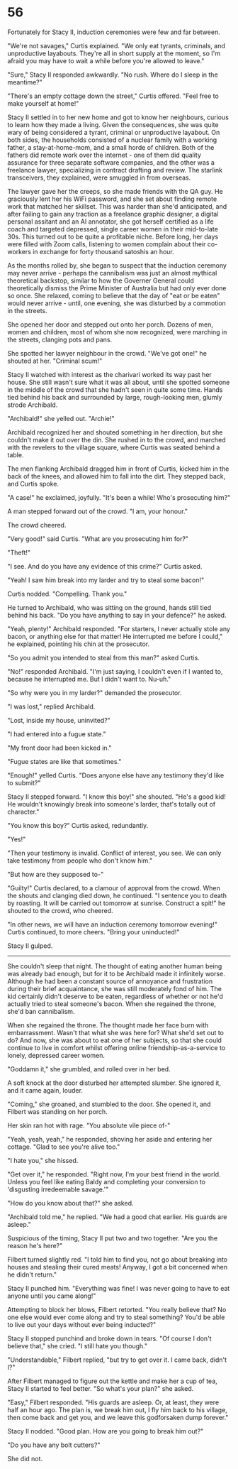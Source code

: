 # 56

Fortunately for Stacy II, induction ceremonies were few and far between.

"We're not savages," Curtis explained. "We only eat tyrants, criminals, and unproductive layabouts. They're all in short supply at the moment, so I'm afraid you may have to wait a while before you're allowed to leave."

"Sure," Stacy II responded awkwardly. "No rush. Where do I sleep in the meantime?"

"There's an empty cottage down the street," Curtis offered. "Feel free to make yourself at home!"

Stacy II settled in to her new home and got to know her neighbours, curious to learn how they made a living. Given the consequences, she was quite wary of being considered a tyrant, criminal or unproductive layabout. On both sides, the households consisted of a nuclear family with a working father, a stay-at-home-mom, and a small horde of children. Both of the fathers did remote work over the internet - one of them did quality assurance for three separate software companies, and the other was a freelance lawyer, specializing in contract drafting and review. The starlink transceivers, they explained, were smuggled in from overseas.

The lawyer gave her the creeps, so she made friends with the QA guy. He graciously lent her his WiFi password, and she set about finding remote work that matched her skillset. This was harder than she'd anticipated, and after failing to gain any traction as a freelance graphic designer, a digital personal assitant and an AI annotator, she got herself certified as a life coach and targeted depressed, single career women in their mid-to-late 30s. This turned out to be quite a profitable niche. Before long, her days were filled with Zoom calls, listening to women complain about their co-workers in exchange for forty thousand satoshis an hour.

As the months rolled by, she began to suspect that the induction ceremony may never arrive - perhaps the cannibalism was just an almost mythical theoretical backstop, similar to how the Governer General could theoretically dismiss the Prime Minister of Australia but had only ever done so once. She relaxed, coming to believe that the day of "eat or be eaten" would never arrive - until, one evening, she was disturbed by a commotion in the streets.

She opened her door and stepped out onto her porch. Dozens of men, women and children, most of whom she now recognized, were marching in the streets, clanging pots and pans.

She spotted her lawyer neighbour in the crowd. "We've got one!" he shouted at her. "Criminal scum!"

Stacy II watched with interest as the charivari worked its way past her house. She still wasn't sure what it was all about, until she spotted someone in the middle of the crowd that she hadn't seen in quite some time. Hands tied behind his back and surrounded by large, rough-looking men, glumly strode Archibald.

"Archibald!" she yelled out. "Archie!"

Archibald recognized her and shouted something in her direction, but she couldn't make it out over the din. She rushed in to the crowd, and marched with the revelers to the village square, where Curtis was seated behind a table.

The men flanking Archibald dragged him in front of Curtis, kicked him in the back of the knees, and allowed him to fall into the dirt. They stepped back, and Curtis spoke.

"A case!" he exclaimed, joyfully. "It's been a while! Who's prosecuting him?"

A man stepped forward out of the crowd. "I am, your honour."

The crowd cheered.

"Very good!" said Curtis. "What are you prosecuting him for?"

"Theft!"

"I see. And do you have any evidence of this crime?" Curtis asked.

"Yeah! I saw him break into my larder and try to steal some bacon!"

Curtis nodded. "Compelling. Thank you."

He turned to Archibald, who was sitting on the ground, hands still tied behind his back. "Do you have anything to say in your defence?" he asked.

"Yeah, plenty!" Archibald responded. "For starters, I never actually stole any bacon, or anything else for that matter! He interrupted me before I could," he explained, pointing his chin at the prosecutor.

"So you admit you intended to steal from this man?" asked Curtis.

"No!" responded Archibald. "I'm just saying, I couldn't even if I wanted to, because he interrupted me. But I didn't want to. Nu-uh."

"So why were you in my larder?" demanded the prosecutor.

"I was lost," replied Archibald.

"Lost, inside my house, uninvited?"

"I had entered into a fugue state." 

"My front door had been kicked in."

"Fugue states are like that sometimes."

"Enough!" yelled Curtis. "Does anyone else have any testimony they'd like to submit?"

Stacy II stepped forward. "I know this boy!" she shouted. "He's a good kid! He wouldn't knowingly break into someone's larder, that's totally out of character."

"You know this boy?" Curtis asked, redundantly.

"Yes!"

"Then your testimony is invalid. Conflict of interest, you see. We can only take testimony from people who don't know him."

"But how are they supposed to-"

"Guilty!" Curtis declared, to a clamour of approval from the crowd. When the shouts and clanging died down, he continued. "I sentence you to death by roasting. It will be carried out tomorrow at sunrise. Construct a spit!" he shouted to the crowd, who cheered.

"In other news, we will have an induction ceremony tomorrow evening!" Curtis continued, to more cheers. "Bring your uninducted!"

Stacy II gulped.

******

She couldn't sleep that night. The thought of eating another human being was already bad enough, but for it to be Archibald made it infinitely worse. Although he had been a constant source of annoyance and frustration during their brief acquaintance, she was still moderately fond of him. The kid certainly didn't deserve to be eaten, regardless of whether or not he'd actually tried to steal someone's bacon. When she regained the throne, she'd ban cannibalism.

When she regained the throne. The thought made her face burn with embarrassment. Wasn't that what she was here for? What she'd set out to do? And now, she was about to eat one of her subjects, so that she could continue to live in comfort whilst offering online friendship-as-a-service to lonely, depressed career women.

"Goddamn it," she grumbled, and rolled over in her bed.

A soft knock at the door disturbed her attempted slumber. She ignored it, and it came again, louder.

"Coming," she groaned, and stumbled to the door. She opened it, and Filbert was standing on her porch.

Her skin ran hot with rage. "You absolute vile piece of-"

"Yeah, yeah, yeah," he responded, shoving her aside and entering her cottage. "Glad to see you're alive too."

"I hate you," she hissed.

"Get over it," he responded. "Right now, I'm your best friend in the world. Unless you feel like eating Baldy and completing your conversion to 'disgusting irredeemable savage.'"

"How do you know about that?" she asked.

"Archibald told me," he replied. "We had a good chat earlier. His guards are asleep."

Suspicious of the timing, Stacy II put two and two together. "Are you the reason he's here?"

Filbert turned slightly red. "I told him to find you, not go about breaking into houses and stealing their cured meats! Anyway, I got a bit concerned when he didn't return."

Stacy II punched him. "Everything was fine! I was never going to have to eat anyone until you came along!"

Attempting to block her blows, Filbert retorted. "You really believe that? No one else would ever come along and try to steal something? You'd be able to live out your days without ever being inducted?"

Stacy II stopped punchind and broke down in tears. "Of course I don't believe that," she cried. "I still hate you though."

"Understandable," Filbert replied, "but try to get over it. I came back, didn't I?"

After Filbert managed to figure out the kettle and make her a cup of tea, Stacy II started to feel better. "So what's your plan?" she asked.

"Easy," Filbert responded. "His guards are asleep. Or, at least, they were half an hour ago. The plan is, we break him out, I fly him back to his village, then come back and get you, and we leave this godforsaken dump forever."

Stacy II nodded. "Good plan. How are you going to break him out?"

"Do you have any bolt cutters?"

She did not.
